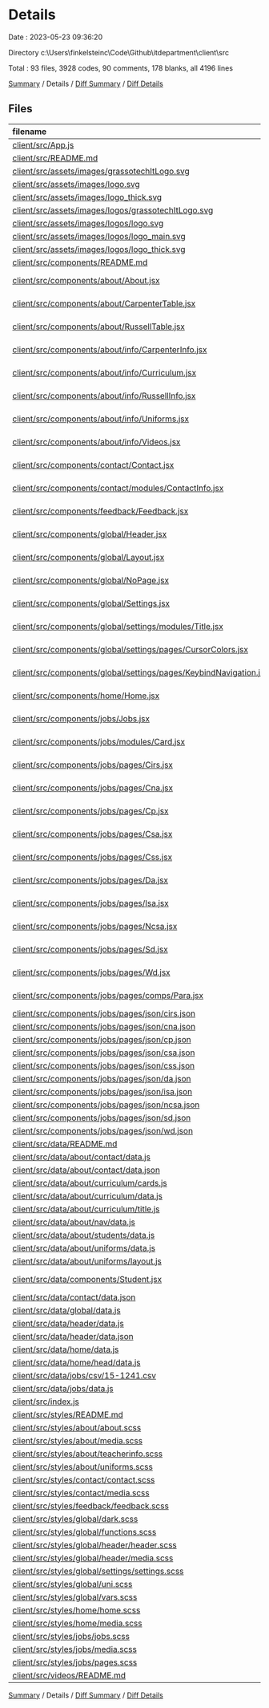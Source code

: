 # Details

Date : 2023-05-23 09:36:20

Directory c:\\Users\\finkelsteinc\\Code\\Github\\itdepartment\\client\\src

Total : 93 files,  3928 codes, 90 comments, 178 blanks, all 4196 lines

[Summary](results.md) / Details / [Diff Summary](diff.md) / [Diff Details](diff-details.md)

## Files
| filename | language | code | comment | blank | total |
| :--- | :--- | ---: | ---: | ---: | ---: |
| [client/src/App.js](/client/src/App.js) | JavaScript | 117 | 19 | 6 | 142 |
| [client/src/README.md](/client/src/README.md) | Markdown | 4 | 0 | 2 | 6 |
| [client/src/assets/images/grassotechItLogo.svg](/client/src/assets/images/grassotechItLogo.svg) | XML | 9 | 0 | 1 | 10 |
| [client/src/assets/images/logo.svg](/client/src/assets/images/logo.svg) | XML | 9 | 0 | 1 | 10 |
| [client/src/assets/images/logo_thick.svg](/client/src/assets/images/logo_thick.svg) | XML | 9 | 0 | 1 | 10 |
| [client/src/assets/images/logos/grassotechItLogo.svg](/client/src/assets/images/logos/grassotechItLogo.svg) | XML | 9 | 0 | 1 | 10 |
| [client/src/assets/images/logos/logo.svg](/client/src/assets/images/logos/logo.svg) | XML | 9 | 0 | 1 | 10 |
| [client/src/assets/images/logos/logo_main.svg](/client/src/assets/images/logos/logo_main.svg) | XML | 1 | 0 | 0 | 1 |
| [client/src/assets/images/logos/logo_thick.svg](/client/src/assets/images/logos/logo_thick.svg) | XML | 9 | 0 | 1 | 10 |
| [client/src/components/README.md](/client/src/components/README.md) | Markdown | 2 | 0 | 0 | 2 |
| [client/src/components/about/About.jsx](/client/src/components/about/About.jsx) | JavaScript JSX | 30 | 0 | 3 | 33 |
| [client/src/components/about/CarpenterTable.jsx](/client/src/components/about/CarpenterTable.jsx) | JavaScript JSX | 52 | 1 | 4 | 57 |
| [client/src/components/about/RussellTable.jsx](/client/src/components/about/RussellTable.jsx) | JavaScript JSX | 48 | 0 | 5 | 53 |
| [client/src/components/about/info/CarpenterInfo.jsx](/client/src/components/about/info/CarpenterInfo.jsx) | JavaScript JSX | 21 | 0 | 2 | 23 |
| [client/src/components/about/info/Curriculum.jsx](/client/src/components/about/info/Curriculum.jsx) | JavaScript JSX | 40 | 1 | 2 | 43 |
| [client/src/components/about/info/RussellInfo.jsx](/client/src/components/about/info/RussellInfo.jsx) | JavaScript JSX | 29 | 0 | 3 | 32 |
| [client/src/components/about/info/Uniforms.jsx](/client/src/components/about/info/Uniforms.jsx) | JavaScript JSX | 26 | 3 | 3 | 32 |
| [client/src/components/about/info/Videos.jsx](/client/src/components/about/info/Videos.jsx) | JavaScript JSX | 15 | 0 | 2 | 17 |
| [client/src/components/contact/Contact.jsx](/client/src/components/contact/Contact.jsx) | JavaScript JSX | 19 | 0 | 3 | 22 |
| [client/src/components/contact/modules/ContactInfo.jsx](/client/src/components/contact/modules/ContactInfo.jsx) | JavaScript JSX | 54 | 0 | 3 | 57 |
| [client/src/components/feedback/Feedback.jsx](/client/src/components/feedback/Feedback.jsx) | JavaScript JSX | 46 | 0 | 5 | 51 |
| [client/src/components/global/Header.jsx](/client/src/components/global/Header.jsx) | JavaScript JSX | 49 | 0 | 5 | 54 |
| [client/src/components/global/Layout.jsx](/client/src/components/global/Layout.jsx) | JavaScript JSX | 69 | 2 | 4 | 75 |
| [client/src/components/global/NoPage.jsx](/client/src/components/global/NoPage.jsx) | JavaScript JSX | 20 | 0 | 2 | 22 |
| [client/src/components/global/Settings.jsx](/client/src/components/global/Settings.jsx) | JavaScript JSX | 15 | 3 | 2 | 20 |
| [client/src/components/global/settings/modules/Title.jsx](/client/src/components/global/settings/modules/Title.jsx) | JavaScript JSX | 7 | 0 | 2 | 9 |
| [client/src/components/global/settings/pages/CursorColors.jsx](/client/src/components/global/settings/pages/CursorColors.jsx) | JavaScript JSX | 48 | 6 | 3 | 57 |
| [client/src/components/global/settings/pages/KeybindNavigation.jsx](/client/src/components/global/settings/pages/KeybindNavigation.jsx) | JavaScript JSX | 25 | 0 | 2 | 27 |
| [client/src/components/home/Home.jsx](/client/src/components/home/Home.jsx) | JavaScript JSX | 85 | 0 | 5 | 90 |
| [client/src/components/jobs/Jobs.jsx](/client/src/components/jobs/Jobs.jsx) | JavaScript JSX | 25 | 0 | 3 | 28 |
| [client/src/components/jobs/modules/Card.jsx](/client/src/components/jobs/modules/Card.jsx) | JavaScript JSX | 10 | 0 | 2 | 12 |
| [client/src/components/jobs/pages/Cirs.jsx](/client/src/components/jobs/pages/Cirs.jsx) | JavaScript JSX | 39 | 0 | 4 | 43 |
| [client/src/components/jobs/pages/Cna.jsx](/client/src/components/jobs/pages/Cna.jsx) | JavaScript JSX | 24 | 0 | 2 | 26 |
| [client/src/components/jobs/pages/Cp.jsx](/client/src/components/jobs/pages/Cp.jsx) | JavaScript JSX | 26 | 0 | 4 | 30 |
| [client/src/components/jobs/pages/Csa.jsx](/client/src/components/jobs/pages/Csa.jsx) | JavaScript JSX | 26 | 0 | 4 | 30 |
| [client/src/components/jobs/pages/Css.jsx](/client/src/components/jobs/pages/Css.jsx) | JavaScript JSX | 26 | 0 | 4 | 30 |
| [client/src/components/jobs/pages/Da.jsx](/client/src/components/jobs/pages/Da.jsx) | JavaScript JSX | 26 | 0 | 4 | 30 |
| [client/src/components/jobs/pages/Isa.jsx](/client/src/components/jobs/pages/Isa.jsx) | JavaScript JSX | 26 | 0 | 4 | 30 |
| [client/src/components/jobs/pages/Ncsa.jsx](/client/src/components/jobs/pages/Ncsa.jsx) | JavaScript JSX | 26 | 0 | 4 | 30 |
| [client/src/components/jobs/pages/Sd.jsx](/client/src/components/jobs/pages/Sd.jsx) | JavaScript JSX | 26 | 0 | 4 | 30 |
| [client/src/components/jobs/pages/Wd.jsx](/client/src/components/jobs/pages/Wd.jsx) | JavaScript JSX | 26 | 0 | 4 | 30 |
| [client/src/components/jobs/pages/comps/Para.jsx](/client/src/components/jobs/pages/comps/Para.jsx) | JavaScript JSX | 11 | 0 | 2 | 13 |
| [client/src/components/jobs/pages/json/cirs.json](/client/src/components/jobs/pages/json/cirs.json) | JSON | 11 | 0 | 0 | 11 |
| [client/src/components/jobs/pages/json/cna.json](/client/src/components/jobs/pages/json/cna.json) | JSON | 10 | 0 | 0 | 10 |
| [client/src/components/jobs/pages/json/cp.json](/client/src/components/jobs/pages/json/cp.json) | JSON | 8 | 0 | 0 | 8 |
| [client/src/components/jobs/pages/json/csa.json](/client/src/components/jobs/pages/json/csa.json) | JSON | 10 | 0 | 0 | 10 |
| [client/src/components/jobs/pages/json/css.json](/client/src/components/jobs/pages/json/css.json) | JSON | 11 | 0 | 0 | 11 |
| [client/src/components/jobs/pages/json/da.json](/client/src/components/jobs/pages/json/da.json) | JSON | 11 | 0 | 0 | 11 |
| [client/src/components/jobs/pages/json/isa.json](/client/src/components/jobs/pages/json/isa.json) | JSON | 10 | 0 | 0 | 10 |
| [client/src/components/jobs/pages/json/ncsa.json](/client/src/components/jobs/pages/json/ncsa.json) | JSON | 10 | 0 | 0 | 10 |
| [client/src/components/jobs/pages/json/sd.json](/client/src/components/jobs/pages/json/sd.json) | JSON | 11 | 0 | 0 | 11 |
| [client/src/components/jobs/pages/json/wd.json](/client/src/components/jobs/pages/json/wd.json) | JSON | 11 | 0 | 0 | 11 |
| [client/src/data/README.md](/client/src/data/README.md) | Markdown | 35 | 0 | 0 | 35 |
| [client/src/data/about/contact/data.js](/client/src/data/about/contact/data.js) | JavaScript | 17 | 0 | 0 | 17 |
| [client/src/data/about/contact/data.json](/client/src/data/about/contact/data.json) | JSON | 14 | 0 | 0 | 14 |
| [client/src/data/about/curriculum/cards.js](/client/src/data/about/curriculum/cards.js) | JavaScript | 7 | 0 | 0 | 7 |
| [client/src/data/about/curriculum/data.js](/client/src/data/about/curriculum/data.js) | JavaScript | 19 | 0 | 0 | 19 |
| [client/src/data/about/curriculum/title.js](/client/src/data/about/curriculum/title.js) | JavaScript | 7 | 0 | 0 | 7 |
| [client/src/data/about/nav/data.js](/client/src/data/about/nav/data.js) | JavaScript | 8 | 0 | 0 | 8 |
| [client/src/data/about/students/data.js](/client/src/data/about/students/data.js) | JavaScript | 25 | 3 | 2 | 30 |
| [client/src/data/about/uniforms/data.js](/client/src/data/about/uniforms/data.js) | JavaScript | 12 | 0 | 0 | 12 |
| [client/src/data/about/uniforms/layout.js](/client/src/data/about/uniforms/layout.js) | JavaScript | 4 | 0 | 0 | 4 |
| [client/src/data/components/Student.jsx](/client/src/data/components/Student.jsx) | JavaScript JSX | 12 | 0 | 2 | 14 |
| [client/src/data/contact/data.json](/client/src/data/contact/data.json) | JSON | 6 | 0 | 0 | 6 |
| [client/src/data/global/data.js](/client/src/data/global/data.js) | JavaScript | 8 | 0 | 0 | 8 |
| [client/src/data/header/data.js](/client/src/data/header/data.js) | JavaScript | 7 | 0 | 0 | 7 |
| [client/src/data/header/data.json](/client/src/data/header/data.json) | JSON | 6 | 0 | 0 | 6 |
| [client/src/data/home/data.js](/client/src/data/home/data.js) | JavaScript | 8 | 0 | 1 | 9 |
| [client/src/data/home/head/data.js](/client/src/data/home/head/data.js) | JavaScript | 4 | 0 | 0 | 4 |
| [client/src/data/jobs/csv/15-1241.csv](/client/src/data/jobs/csv/15-1241.csv) | CSV | 193 | 0 | 1 | 194 |
| [client/src/data/jobs/data.js](/client/src/data/jobs/data.js) | JavaScript | 13 | 1 | 1 | 15 |
| [client/src/index.js](/client/src/index.js) | JavaScript | 10 | 0 | 3 | 13 |
| [client/src/styles/README.md](/client/src/styles/README.md) | Markdown | 2 | 0 | 1 | 3 |
| [client/src/styles/about/about.scss](/client/src/styles/about/about.scss) | SCSS | 343 | 13 | 1 | 357 |
| [client/src/styles/about/media.scss](/client/src/styles/about/media.scss) | SCSS | 80 | 6 | 0 | 86 |
| [client/src/styles/about/teacherinfo.scss](/client/src/styles/about/teacherinfo.scss) | SCSS | 44 | 0 | 0 | 44 |
| [client/src/styles/about/uniforms.scss](/client/src/styles/about/uniforms.scss) | SCSS | 51 | 0 | 0 | 51 |
| [client/src/styles/contact/contact.scss](/client/src/styles/contact/contact.scss) | SCSS | 27 | 0 | 0 | 27 |
| [client/src/styles/contact/media.scss](/client/src/styles/contact/media.scss) | SCSS | 41 | 0 | 0 | 41 |
| [client/src/styles/feedback/feedback.scss](/client/src/styles/feedback/feedback.scss) | SCSS | 185 | 2 | 0 | 187 |
| [client/src/styles/global/dark.scss](/client/src/styles/global/dark.scss) | SCSS | 230 | 2 | 34 | 266 |
| [client/src/styles/global/functions.scss](/client/src/styles/global/functions.scss) | SCSS | 3 | 0 | 0 | 3 |
| [client/src/styles/global/header/header.scss](/client/src/styles/global/header/header.scss) | SCSS | 169 | 2 | 1 | 172 |
| [client/src/styles/global/header/media.scss](/client/src/styles/global/header/media.scss) | SCSS | 67 | 0 | 0 | 67 |
| [client/src/styles/global/settings/settings.scss](/client/src/styles/global/settings/settings.scss) | SCSS | 288 | 5 | 3 | 296 |
| [client/src/styles/global/uni.scss](/client/src/styles/global/uni.scss) | SCSS | 102 | 0 | 2 | 104 |
| [client/src/styles/global/vars.scss](/client/src/styles/global/vars.scss) | SCSS | 26 | 1 | 3 | 30 |
| [client/src/styles/home/home.scss](/client/src/styles/home/home.scss) | SCSS | 259 | 13 | 1 | 273 |
| [client/src/styles/home/media.scss](/client/src/styles/home/media.scss) | SCSS | 129 | 0 | 1 | 130 |
| [client/src/styles/jobs/jobs.scss](/client/src/styles/jobs/jobs.scss) | SCSS | 73 | 7 | 0 | 80 |
| [client/src/styles/jobs/media.scss](/client/src/styles/jobs/media.scss) | SCSS | 35 | 0 | 0 | 35 |
| [client/src/styles/jobs/pages.scss](/client/src/styles/jobs/pages.scss) | SCSS | 62 | 0 | 2 | 64 |
| [client/src/videos/README.md](/client/src/videos/README.md) | Markdown | 1 | 0 | 0 | 1 |

[Summary](results.md) / Details / [Diff Summary](diff.md) / [Diff Details](diff-details.md)